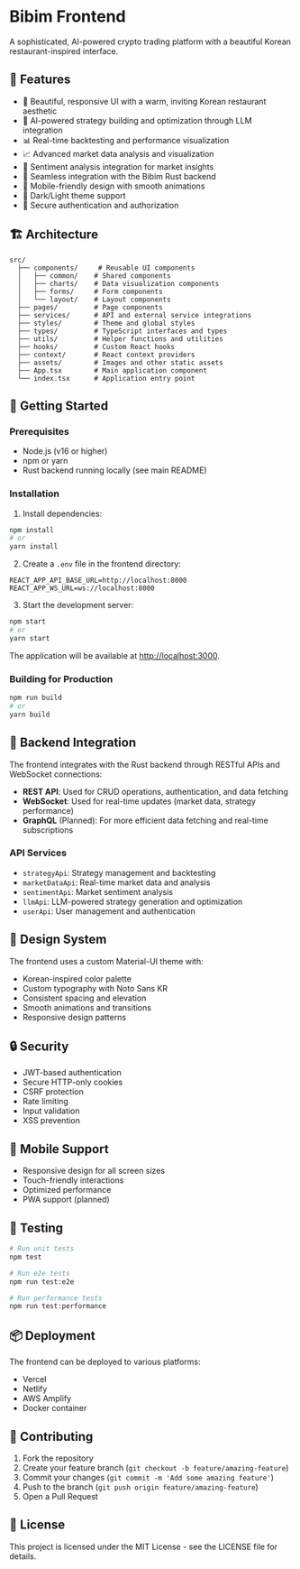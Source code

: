 # Bibim Frontend

A sophisticated, AI-powered crypto trading platform with a beautiful Korean restaurant-inspired interface.

## 🌟 Features

- 🎨 Beautiful, responsive UI with a warm, inviting Korean restaurant aesthetic
- 🤖 AI-powered strategy building and optimization through LLM integration
- 📊 Real-time backtesting and performance visualization
- 📈 Advanced market data analysis and visualization
- 🧠 Sentiment analysis integration for market insights
- 🔄 Seamless integration with the Bibim Rust backend
- 📱 Mobile-friendly design with smooth animations
- 🌙 Dark/Light theme support
- 🔐 Secure authentication and authorization

## 🏗️ Architecture

```
src/
  ├── components/     # Reusable UI components
  │   ├── common/    # Shared components
  │   ├── charts/    # Data visualization components
  │   ├── forms/     # Form components
  │   └── layout/    # Layout components
  ├── pages/         # Page components
  ├── services/      # API and external service integrations
  ├── styles/        # Theme and global styles
  ├── types/         # TypeScript interfaces and types
  ├── utils/         # Helper functions and utilities
  ├── hooks/         # Custom React hooks
  ├── context/       # React context providers
  ├── assets/        # Images and other static assets
  ├── App.tsx        # Main application component
  └── index.tsx      # Application entry point
```

## 🚀 Getting Started

### Prerequisites

- Node.js (v16 or higher)
- npm or yarn
- Rust backend running locally (see main README)

### Installation

1. Install dependencies:
```bash
npm install
# or
yarn install
```

2. Create a `.env` file in the frontend directory:
```env
REACT_APP_API_BASE_URL=http://localhost:8000
REACT_APP_WS_URL=ws://localhost:8000
```

3. Start the development server:
```bash
npm start
# or
yarn start
```

The application will be available at [http://localhost:3000](http://localhost:3000).

### Building for Production

```bash
npm run build
# or
yarn build
```

## 🔌 Backend Integration

The frontend integrates with the Rust backend through RESTful APIs and WebSocket connections:

- **REST API**: Used for CRUD operations, authentication, and data fetching
- **WebSocket**: Used for real-time updates (market data, strategy performance)
- **GraphQL** (Planned): For more efficient data fetching and real-time subscriptions

### API Services

- `strategyApi`: Strategy management and backtesting
- `marketDataApi`: Real-time market data and analysis
- `sentimentApi`: Market sentiment analysis
- `llmApi`: LLM-powered strategy generation and optimization
- `userApi`: User management and authentication

## 🎨 Design System

The frontend uses a custom Material-UI theme with:

- Korean-inspired color palette
- Custom typography with Noto Sans KR
- Consistent spacing and elevation
- Smooth animations and transitions
- Responsive design patterns

## 🔒 Security

- JWT-based authentication
- Secure HTTP-only cookies
- CSRF protection
- Rate limiting
- Input validation
- XSS prevention

## 📱 Mobile Support

- Responsive design for all screen sizes
- Touch-friendly interactions
- Optimized performance
- PWA support (planned)

## 🧪 Testing

```bash
# Run unit tests
npm test

# Run e2e tests
npm run test:e2e

# Run performance tests
npm run test:performance
```

## 📦 Deployment

The frontend can be deployed to various platforms:

- Vercel
- Netlify
- AWS Amplify
- Docker container

## 🤝 Contributing

1. Fork the repository
2. Create your feature branch (`git checkout -b feature/amazing-feature`)
3. Commit your changes (`git commit -m 'Add some amazing feature'`)
4. Push to the branch (`git push origin feature/amazing-feature`)
5. Open a Pull Request

## 📄 License

This project is licensed under the MIT License - see the LICENSE file for details. 